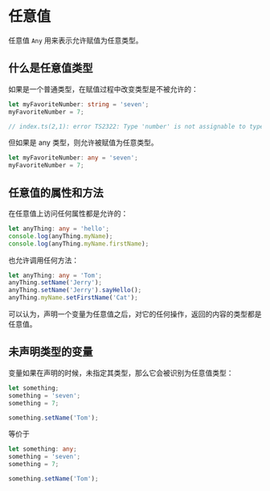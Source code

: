 # 任意值

任意值 `Any` 用来表示允许赋值为任意类型。

## 什么是任意值类型

如果是一个普通类型，在赋值过程中改变类型是不被允许的：
```ts
let myFavoriteNumber: string = 'seven';
myFavoriteNumber = 7;

// index.ts(2,1): error TS2322: Type 'number' is not assignable to type 'string'.
```
但如果是 any 类型，则允许被赋值为任意类型。
```ts
let myFavoriteNumber: any = 'seven';
myFavoriteNumber = 7;
```
## 任意值的属性和方法

在任意值上访问任何属性都是允许的：
```ts
let anyThing: any = 'hello';
console.log(anyThing.myName);
console.log(anyThing.myName.firstName);
```
也允许调用任何方法：
```ts
let anyThing: any = 'Tom';
anyThing.setName('Jerry');
anyThing.setName('Jerry').sayHello();
anyThing.myName.setFirstName('Cat');
```
可以认为，声明一个变量为任意值之后，对它的任何操作，返回的内容的类型都是任意值。

## 未声明类型的变量

变量如果在声明的时候，未指定其类型，那么它会被识别为任意值类型：
```ts
let something;
something = 'seven';
something = 7;

something.setName('Tom');
```
等价于
```ts
let something: any;
something = 'seven';
something = 7;

something.setName('Tom');
```